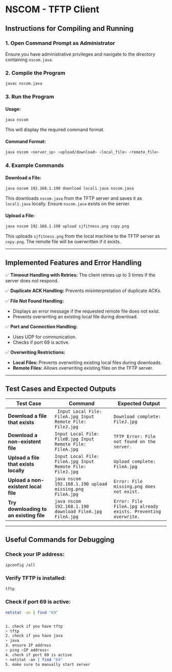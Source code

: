 # NSCOM - TFTP Client

## Instructions for Compiling and Running

### 1. Open Command Prompt as Administrator
Ensure you have administrative privileges and navigate to the directory containing `nscom.java`.

### 2. Compile the Program
```sh
javac nscom.java
```

### 3. Run the Program
#### Usage:
```sh
java nscom
```
This will display the required command format.

#### Command Format:
```sh
java nscom <server_ip> <upload/download> <local_file> <remote_file>
```

### 4. Example Commands

#### Download a File:
```sh
java nscom 192.168.1.190 download local1.java nscom.java
```
This downloads `nscom.java` from the TFTP server and saves it as `local1.java` locally.
Ensure `nscom.java` exists on the server.

#### Upload a File:
```sh
java nscom 192.168.1.190 upload sjfitness.png copy.png
```
This uploads `sjfitness.png` from the local machine to the TFTP server as `copy.png`.
The remote file will be overwritten if it exists.

---
## Implemented Features and Error Handling

✅ **Timeout Handling with Retries:** The client retries up to 3 times if the server does not respond.

✅ **Duplicate ACK Handling:** Prevents misinterpretation of duplicate ACKs.

✅ **File Not Found Handling:**
- Displays an error message if the requested remote file does not exist.
- Prevents overwriting an existing local file during download.

✅ **Port and Connection Handling:**
- Uses UDP for communication.
- Checks if port 69 is active.

✅ **Overwriting Restrictions:**
- **Local Files:** Prevents overwriting existing local files during downloads.
- **Remote Files:** Allows overwriting existing files on the TFTP server.

---
## Test Cases and Expected Outputs

| Test Case | Command | Expected Output |
|-----------|---------|----------------|
| **Download a file that exists** | ` Input Local File: FileA.jpg Input Remote File: FileJ.jpg` | `Download complete: FileJ.jpg` |
| **Download a non-existent file** | `Input Local File: FileB.jpg Input Remote File: FileA.jpg` | `TFTP Error: File not found on the server.` |
| **Upload a file that exists locally** | `Input Local File: FileA.jpg Input Remote File: FileJ.jpg` | `Upload complete: FileA.jpg` |
| **Upload a non-existent local file** | `java nscom 192.168.1.190 upload missing.png FileA.jpg` | `Error: File missing.png does not exist.` |
| **Try downloading to an existing file** | `java nscom 192.168.1.190 download FileA.jpg FileA.jpg` | `Error: File FileA.jpg already exists. Preventing overwrite.` |

---
## Useful Commands for Debugging

### Check your IP address:
```sh
ipconfig /all
```

### Verify TFTP is installed:
```sh
tftp
```

### Check if port 69 is active:
```sh
netstat -an | find "69"


1. check if you have tftp
> tftp
2. check if you have java 
> java
3. ensure IP address
> ping <IP address>
4. check if port 69 is active
> netstat -an | find "69"
5. make sure to manually start server
